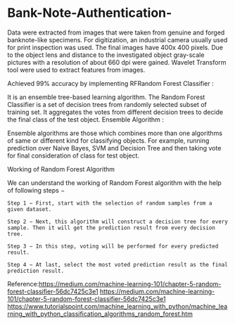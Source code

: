 # Bank-Note-Authentication-
Data were extracted from images that were taken from genuine and forged banknote-like specimens. For digitization, an industrial camera usually used for print inspection was used. The final images have 400x 400 pixels. Due to the object lens and distance to the investigated object gray-scale pictures with a resolution of about 660 dpi were gained. Wavelet Transform tool were used to extract features from images.

Achieved 99% accuracy by implementing RFRandom Forest Classifier :

It is an ensemble tree-based learning algorithm. The Random Forest Classifier is a set of decision trees from randomly selected subset of training set. It aggregates the votes from different decision trees to decide the final class of the test object.
Ensemble Algorithm :

Ensemble algorithms are those which combines more than one algorithms of same or different kind for classifying objects. For example, running prediction over Naive Bayes, SVM and Decision Tree and then taking vote for final consideration of class for test object.

Working of Random Forest Algorithm

We can understand the working of Random Forest algorithm with the help of following steps −

    Step 1 − First, start with the selection of random samples from a given dataset.

    Step 2 − Next, this algorithm will construct a decision tree for every sample. Then it will get the prediction result from every decision tree.

    Step 3 − In this step, voting will be performed for every predicted result.

    Step 4 − At last, select the most voted prediction result as the final prediction result.



Reference:https://medium.com/machine-learning-101/chapter-5-random-forest-classifier-56dc7425c3e1
          https://medium.com/machine-learning-101/chapter-5-random-forest-classifier-56dc7425c3e1
          https://www.tutorialspoint.com/machine_learning_with_python/machine_learning_with_python_classification_algorithms_random_forest.htm
